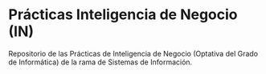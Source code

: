 # Prácticas Inteligencia de Negocio (IN)
Repositorio de las Prácticas de Inteligencia de Negocio (Optativa del Grado de Informática) de la rama de Sistemas de Información.
